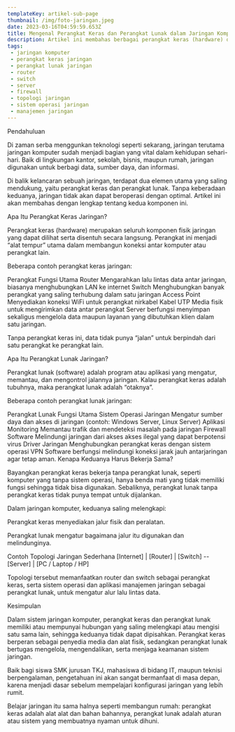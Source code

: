 ```yaml
---
templateKey: artikel-sub-page
thumbnail: /img/foto-jaringan.jpeg
date: 2023-03-16T04:59:59.653Z
title: Mengenal Perangkat Keras dan Perangkat Lunak dalam Jaringan Komputer
description: Artikel ini membahas berbagai perangkat keras (hardware) dan perangkat lunak (software) yang digunakan dalam jaringan komputer, mulai dari fungsi, contoh, hingga cara kerjanya.
tags:
 - jaringan komputer
 - perangkat keras jaringan
 - perangkat lunak jaringan
 - router
 - switch
 - server
 - firewall
 - topologi jaringan
 - sistem operasi jaringan
 - manajemen jaringan
---
```


Pendahuluan

Di zaman serba menggunkan teknologi seperti sekarang, jaringan terutama jaringan komputer sudah menjadi bagian yang vital dalam kehidupan sehari-hari. Baik di lingkungan kantor, sekolah, bisnis, maupun rumah, jaringan digunakan untuk berbagi data, sumber daya, dan informasi.

Di balik kelancaran sebuah jaringan, terdapat dua elemen utama yang saling mendukung, yaitu perangkat keras dan perangkat lunak. Tanpa keberadaan keduanya, jaringan tidak akan dapat beroperasi dengan optimal. Artikel ini akan membahas dengan lengkap tentang kedua komponen ini.

Apa Itu Perangkat Keras Jaringan?

Perangkat keras (hardware) merupakan seluruh komponen fisik jaringan yang dapat dilihat serta disentuh secara langsung. Perangkat ini menjadi “alat tempur” utama dalam membangun koneksi antar komputer atau perangkat lain.

Beberapa contoh perangkat keras jaringan:

Perangkat	Fungsi Utama
Router	Mengarahkan lalu lintas data antar jaringan, biasanya menghubungkan LAN ke internet
Switch	Menghubungkan banyak perangkat yang saling terhubung dalam satu jaringan
Access Point	Menyediakan koneksi WiFi untuk perangkat nirkabel
Kabel UTP	Media fisik untuk mengirimkan data antar perangkat
Server	berfungsi menyimpan sekaligus mengelola data maupun layanan yang dibutuhkan klien dalam satu jaringan.

Tanpa perangkat keras ini, data tidak punya “jalan” untuk berpindah dari satu perangkat ke perangkat lain.

Apa Itu Perangkat Lunak Jaringan?

Perangkat lunak (software) adalah program atau aplikasi yang mengatur, memantau, dan mengontrol jalannya jaringan. Kalau perangkat keras adalah tubuhnya, maka perangkat lunak adalah “otaknya”.

Beberapa contoh perangkat lunak jaringan:

Perangkat Lunak	Fungsi Utama
Sistem Operasi Jaringan	Mengatur sumber daya dan akses di jaringan (contoh: Windows Server, Linux Server)
Aplikasi Monitoring	Memantau trafik dan mendeteksi masalah pada jaringan
Firewall Software	Melindungi jaringan dari akses akses ilegal yang dapat berpotensi virus
Driver Jaringan	Menghubungkan perangkat keras dengan sistem operasi
VPN Software	berfungsi melindungi koneksi jarak jauh antarjaringan agar tetap aman.
Kenapa Keduanya Harus Bekerja Sama?

Bayangkan perangkat keras bekerja tanpa perangkat lunak, seperti komputer yang tanpa sistem operasi, hanya benda mati yang tidak memiliki fungsi sehingga tidak bisa digunakan. Sebaliknya, perangkat lunak tanpa perangkat keras tidak punya tempat untuk dijalankan.

Dalam jaringan komputer, keduanya saling melengkapi:

Perangkat keras menyediakan jalur fisik dan peralatan.

Perangkat lunak mengatur bagaimana jalur itu digunakan dan melindunginya.

Contoh Topologi Jaringan Sederhana
[Internet] 
    |
[Router]
    |
[Switch] -- [Server]
    |
[PC / Laptop / HP]


Topologi tersebut memanfaatkan router dan switch sebagai perangkat keras, serta sistem operasi dan aplikasi manajemen jaringan sebagai perangkat lunak, untuk mengatur alur lalu lintas data.

Kesimpulan

Dalam sistem jaringan komputer, perangkat keras dan perangkat lunak memiliki atau mempunyai hubungan yang saling melengkapi atau mengisi satu sama lain, sehingga keduanya tidak dapat dipisahkan. Perangkat keras berperan sebagai penyedia media dan alat fisik, sedangkan perangkat lunak bertugas mengelola, mengendalikan, serta menjaga keamanan sistem jaringan.

Baik bagi siswa SMK jurusan TKJ, mahasiswa di bidang IT, maupun teknisi berpengalaman, pengetahuan ini akan sangat bermanfaat di masa depan, karena menjadi dasar sebelum mempelajari konfigurasi jaringan yang lebih rumit.

Belajar jaringan itu sama halnya seperti membangun rumah: perangkat keras adalah alat alat dan bahan bahannya, perangkat lunak adalah aturan atau sistem yang membuatnya nyaman untuk dihuni.